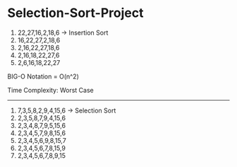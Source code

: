 # Selection-Sort-Project

1) 22,27,16,2,18,6 -> Insertion Sort 
2) 16,22,27,2,18,6
3) 2,16,22,27,18,6
4) 2,16,18,22,27,6
5) 2,6,16,18,22,27

BIG-O Notation = O(n^2)

Time Complexity: Worst Case 

-----------------------------------------------

1) 7,3,5,8,2,9,4,15,6 -> Selection Sort 
2) 2,3,5,8,7,9,4,15,6
3) 2,3,4,8,7,9,5,15,6
4) 2,3,4,5,7,9,8,15,6
5) 2,3,4,5,6,9,8,15,7
6) 2,3,4,5,6,7,8,15,9
7) 2,3,4,5,6,7,8,9,15
